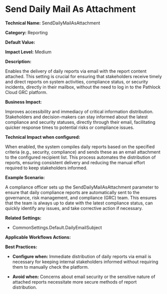 # Send Daily Mail As Attachment

**Technical Name:** SendDailyMailAsAttachment

**Category:** Reporting

**Default Value:** 

**Impact Level:** Medium

**Description:**

Enables the delivery of daily reports via email with the report content attached. This setting is crucial for ensuring that stakeholders receive timely and direct reports on system activities, compliance status, or security incidents, directly in their mailbox, without the need to log in to the Pathlock Cloud GRC platform.

**Business Impact:**

Improves accessibility and immediacy of critical information distribution. Stakeholders and decision-makers can stay informed about the latest compliance and security statuses, directly through their email, facilitating quicker response times to potential risks or compliance issues.

**Technical Impact when configured:**

When enabled, the system compiles daily reports based on the specified criteria (e.g., security, compliance) and sends these as an email attachment to the configured recipient list. This process automates the distribution of reports, ensuring consistent delivery and reducing the manual effort required to keep stakeholders informed.

**Example Scenario:**

A compliance officer sets up the SendDailyMailAsAttachment parameter to ensure that daily compliance reports are automatically sent to the governance, risk management, and compliance (GRC) team. This ensures that the team is always up to date with the latest compliance status, can quickly identify any issues, and take corrective action if necessary.

**Related Settings:**

- CommonSettings.Default.DailyEmailSubject

**Applicable Workflows Actions:** 

**Best Practices:** 

- **Configure when:** Immediate distribution of daily reports via email is necessary for keeping internal stakeholders informed without requiring them to manually check the platform.
  
- **Avoid when:** Concerns about email security or the sensitive nature of attached reports necessitate more secure methods of report distribution.